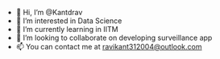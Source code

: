 - 👋 Hi, I’m @Kantdrav
- 👀 I’m interested in Data Science
- 🌱 I’m currently learning in IITM
- 💞️ I’m looking to collaborate on developing surveillance app
- 📫 You can contact me at ravikant312004@outlook.com

<!---
Kantdrav/Kantdrav is a ✨ special ✨ repository because its `README.md` (this file) appears on your GitHub profile.
You can click the Preview link to take a look at your changes.
--->
